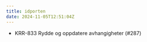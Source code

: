```yaml
---
title: idporten
date: 2024-11-05T12:51:04Z
---
```

- KRR-833 Rydde og oppdatere avhangigheter (#287)

